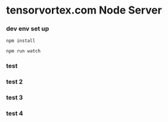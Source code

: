 # tensorvortex.com Node Server

### dev env set up

`npm install`

`npm run watch`

### test
### test 2
### test 3
### test 4